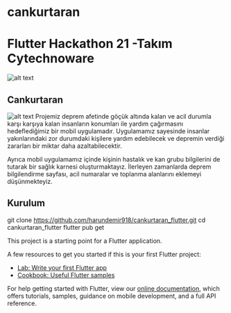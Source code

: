 # cankurtaran

# Flutter Hackathon 21 -Takım Cytechnoware
![alt text](https://i.hizliresim.com/UWy5hI.png)


## Cankurtaran
![alt text](https://i.hizliresim.com/ry4sfK.png)
Projemiz deprem afetinde göçük altında kalan ve acil durumla karşı karşıya kalan insanların konumları ile yardım çağırmasını hedeflediğimiz bir mobil uygulamadır. Uygulamamız sayesinde insanlar yakınlarındaki zor durumdaki kişilere yardım edebilecek ve depremin verdiği zararları bir miktar daha azaltabilecektir.

Ayrıca mobil uygulamamız içinde kişinin hastalık ve kan grubu bilgilerini de tutarak bir sağlık karnesi oluşturmaktayız. İlerleyen zamanlarda deprem bilgilendirme sayfası, acil numaralar ve toplanma alanlarını eklemeyi düşünmekteyiz.

## Kurulum

git clone https://github.com/harundemir918/cankurtaran_flutter.git
cd cankurtaran_flutter
flutter pub get

This project is a starting point for a Flutter application.

A few resources to get you started if this is your first Flutter project:

- [Lab: Write your first Flutter app](https://flutter.dev/docs/get-started/codelab)
- [Cookbook: Useful Flutter samples](https://flutter.dev/docs/cookbook)

For help getting started with Flutter, view our
[online documentation](https://flutter.dev/docs), which offers tutorials,
samples, guidance on mobile development, and a full API reference.
